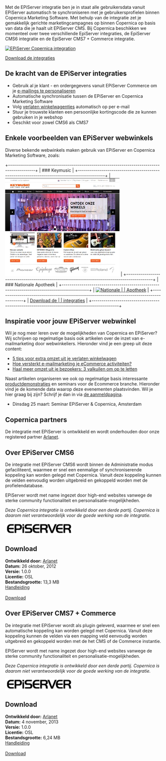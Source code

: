 Met de EPiServer integratie ben je in staat alle gebruikersdata vanuit
EPiServer automatisch te synchroniseren met je gebruikersprofielen
binnen Copernica Marketing Software. Met behulp van de integratie zet je
gemakkelijk gerichte marketingcampagnes op binnen Copernica op basis van
data die je haalt uit EPiServer CMS. Bij Copernica beschikken we
momenteel over twee verschillende EpiServer integraties, de EpiServer
CMS6 integratie en de EpiServer CMS7 + Commerce integratie.

[![EPiServer Copernica
integration](../images/episerver-copernica-integration-nl.png "EPiServer en Copernica")](#download)

[Download de integraties](#download "Download de EPiServer integraties")

De kracht van de EPiServer integraties
--------------------------------------

-   Gebruik al je klant - en ordergegevens vanuit EPiServer Commerce om
    je [e-mailings te personaliseren](./create-clever-emailings.md "Maak en personaliseer zelf e-mailings")
-   Automatische synchronisatie tussen de EPiServer en Copernica Marketing Software
-   Volg [verlaten winkelwagentjes](./automate-your-campaigns.md "Automatiseer je campagnes")
    automatisch op per e-mail
-   Stuur je trouwste klanten een persoonlijke kortingscode die ze kunnen gebruiken in je webshop
-   Geschikt voor zowel CMS6 als CMS7

Enkele voorbeelden van EPiServer webwinkels
-------------------------------------------

Diverse bekende webwinkels maken gebruik van EPiServer en Copernica
Marketing Software, zoals:

+-------------------------------------------------------------------------------------------+
| ### Keymusic                                                                              |
+-------------------------------------------------------------------------------------------+
| [![Keymusic](../images/Keymusic-homepage.jpg)](http://www.keymusic.com/nl/)               |
+-------------------------------------------------------------------------------------------+
| ### Nationale Apotheek                                                                    |
+-------------------------------------------------------------------------------------------+
| [![Nationale                                                                              |
| Apotheek](../images/nationale-apotheek-homepage.jpg)](https://www.nationale-apotheek.nl/) |
+-------------------------------------------------------------------------------------------+
| [Download de                                                                              |
| integraties](#download "Download de EPiServer integraties")                 |
+-------------------------------------------------------------------------------------------+

Inspiratie voor jouw EPiServer webwinkel
----------------------------------------

Wil je nog meer leren over de mogelijkheden van Copernica en EPiServer?
Wij schrijven op regelmatige basis ook artikelen over de inzet van
e-mailmarketing door webwinkeliers. Hieronder vind je een greep uit deze
content:

-   [5 tips voor extra omzet uit je verlaten
    winkelwagen](./5-tips-voor-extra-omzet-via-je-verlaten-winkelwagen-e-mail.md)
-   [Hoe versterkt e-mailmarketing je eCommerce
    activiteiten?](./hoe-versterkt-e-mailmarketing-je-e-commerce-activiteiten.md)
-   [Haal meer omzet uit je bezoekers: 3 valkuilen om op te
    letten](./haal-meer-omzet-uit-je-bezoekers-3-valkuilen-om-op-te-letten.md)

Naast artikelen organiseren we ook op regelmatige basis interessante
[productdemonstraties](http://www.copernica.com/nl/ondersteuning/productdemonstraties)
en seminars voor de Ecommerce branche. Hieronder vind je de komende data
waarop deze evenementen plaatsvinden. Wil je hier graag bij zijn?
Schrijf je dan in via [de
aanmeldpagina](http://www.copernica.com/nl/ondersteuning/aanmelden-productdemonstratie).

-   Dinsdag 25 maart: Seminar EPiServer & Copernica, Amsterdam

Copernica partners
------------------

De integratie met EPiServer is ontwikkeld en wordt onderhouden door onze
registered partner
[Arlanet](https://www.copernica.com/nl/partners/profile/7017139).

Over EPiServer CMS6
-------------------

De integratie met EPiServer CMS6 wordt binnen de Administratie modus
gefaciliteerd, waarmee er snel een eenmalige of synchroniserende
koppeling kan worden gelegd met Copernica. Vanuit deze koppeling kunnen
de velden eenvoudig worden uitgebreid en gekoppeld worden met de
profielendatabase.

EPiServer wordt met name ingezet door high-end websites vanwege de
sterke community functionaliteit en personalisatie-mogelijkheden.

*Deze Copernica integratie is ontwikkeld door een derde partij.
Copernica is daarom niet verantwoordelijk voor de goede werking van de
integratie.*

![EpiServer logo](../images/episerver-logo.png)

Download
--------

**Ontwikkeld door:** [Arlanet](http://www.arlanet.nl/ "Arlanet")\
**Datum:** 26 oktober, 2012\
**Versie:** 1.0.0\
**Licentie:** OSL\
**Bestandsgrootte:** 13,3 MB\
[Handleiding](../downloads/Copernica-Episerver-Manual.pdf "Handleiding EPiServer")\
\
[Download](../downloads/EpiServerCopernicaPlugin.rar.rar "Download EPiServer plugin")

Over EPiServer CMS7 + Commerce
------------------------------

De integratie met EPiServer wordt als plugin geleverd, waarmee er snel
een automatische koppeling kan worden gelegd met Copernica. Vanuit deze
koppeling kunnen de velden via een mapping veld eenvoudig worden
uitgebreid en gekoppeld worden met de het CMS of de Commerce instantie.

EPiServer wordt met name ingezet door high-end websites vanwege de
sterke community functionaliteit en personalisatie-mogelijkheden.

*Deze Copernica integratie is ontwikkeld door een derde partij.
Copernica is daarom niet verantwoordelijk voor de goede werking van de
integratie.*

![EpiServer logo](../images/episerver-logo.png)

Download
--------

**Ontwikkeld door:** [Arlanet](http://www.arlanet.nl/ "Arlanet")\
**Datum:** 4 november, 2013\
**Versie:** 1.0.0\
**Licentie:** OSL\
**Bestandsgrootte:** 6,24 MB\
[Handleiding](../downloads/Episerver-commerce-handleiding.pdf "Handleiding EPiServer")\
\
[Download](../downloads/EPiServer-Commerce-koppeling.zip "Download EPiServer plugin")
